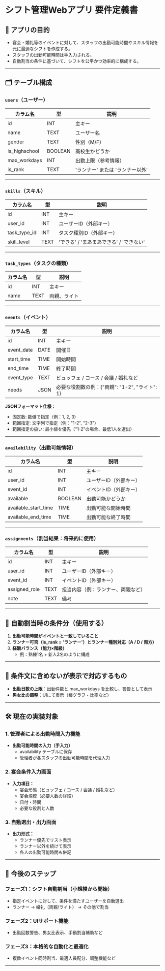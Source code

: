 # シフト管理Webアプリ 要件定義書

## 🎯 アプリの目的

- 宴会・婚礼等のイベントに対して、スタッフの出勤可能時間やスキル情報を元に最適なシフトを作成する。
- スタッフの出勤可能時間は手入力される。
- 自動割当の条件に基づいて、シフトを公平かつ効率的に構成する。

---

## 🗂️ テーブル構成

### `users`（ユーザー）

| カラム名         | 型      | 説明                         |
|------------------|---------|------------------------------|
| id               | INT     | 主キー                       |
| name             | TEXT    | ユーザー名                   |
| gender           | TEXT    | 性別（M/F）                  |
| is_highschool    | BOOLEAN | 高校生かどうか               |
| max_workdays     | INT     | 出勤上限（参考情報）         |
| is_rank          | TEXT    | 'ランナー' または 'ランナー以外' |

---

### `skills`（スキル）

| カラム名     | 型   | 説明                              |
|--------------|------|-----------------------------------|
| id           | INT  | 主キー                            |
| user_id      | INT  | ユーザーID（外部キー）           |
| task_type_id | INT  | タスク種別ID（外部キー）         |
| skill_level  | TEXT | 'できる' / 'まあまあできる' / 'できない' |

---

### `task_types`（タスクの種類）

| カラム名 | 型   | 説明                       |
|----------|------|----------------------------|
| id       | INT  | 主キー                     |
| name     | TEXT | 両親、ライト |

---

### `events`（イベント）

| カラム名   | 型     | 説明                           |
|------------|--------|--------------------------------|
| id         | INT    | 主キー                         |
| event_date | DATE   | 開催日                         |
| start_time | TIME   | 開始時間                       |
| end_time   | TIME   | 終了時間                       |
| event_type | TEXT   | ビュッフェ / コース / 会議 / 婚礼など |
| needs      | JSON   | 必要な役割数の例：{"両親": "1-2", "ライト": 1} |

**JSONフォーマット仕様：**
- 固定数: 数値で指定（例：1, 2, 3）
- 範囲指定: 文字列で指定（例："1-2", "2-3"）
- 範囲指定の扱い: 最小値を優先（"1-2"の場合、最低1人を選出）

---

### `availability`（出勤可能情報）

| カラム名             | 型      | 説明                            |
|----------------------|---------|---------------------------------|
| id                   | INT     | 主キー                          |
| user_id              | INT     | ユーザーID（外部キー）         |
| event_id             | INT     | イベントID（外部キー）         |
| available            | BOOLEAN | 出勤可能かどうか               |
| available_start_time | TIME    | 出勤可能な開始時間             |
| available_end_time   | TIME    | 出勤可能な終了時間             |

---

### `assignments`（割当結果：将来的に使用）

| カラム名       | 型   | 説明                             |
|----------------|------|----------------------------------|
| id             | INT  | 主キー                           |
| user_id        | INT  | ユーザーID（外部キー）          |
| event_id       | INT  | イベントID（外部キー）          |
| assigned_role  | TEXT | 担当内容（例：ランナー、両親など） |
| note           | TEXT | 備考                             |

---

## 🧠 自動割当時の条件分（使用する）

1. **出勤可能時間がイベントと一致していること**
2. **ランナー可否（is_rank = 'ランナー'）とランナー種別対応（A / D / 両方）**
3. **経験バランス（能力×階級）**
   - 例：熟練1名 + 新人2名のように構成

---

## 🚫 条件文に含めないが表示で対応するもの

- **出勤日数の上限**：出勤件数と max_workdays を比較し、警告として表示
- **男女比の調整**：UIにて表示（棒グラフ・比率など）

---

## 🛠️ 現在の実装対象

### **1. 管理者による出勤時間入力機能**
- **出勤可能時間の入力（手入力）**
  - availability テーブルに保存
  - 管理者が各スタッフの出勤可能時間を代理入力
  
### **2. 宴会条件入力画面**
- **入力項目：**
  - 宴会形態（ビュッフェ / コース / 会議 / 婚礼など）
  - 宴会規模（必要人数の詳細）
  - 日付・時間
  - 必要な役割と人数
  
### **3. 自動選出・出力画面**
- **出力形式：**
  - ランナー優先でリスト表示
  - ランナー以外を続けて表示
  - 各人の出勤可能時間も併記

---

## 🔮 今後のステップ

### フェーズ1：シフト自動割当（小規模から開始）
- 指定イベントに対して、条件を満たすユーザーを自動選出
- ランナー → 婚礼（両親/ライト） → その他で割当

### フェーズ2：UIサポート機能
- 出勤回数警告、男女比表示、手動割当補助など

### フェーズ3：本格的な自動化と最適化
- 複数イベント同時割当、最適人員配分、調整機能など

---

